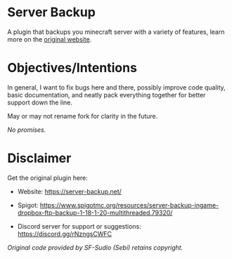# Server Backup

A plugin that backups you minecraft server with a variety of features, learn more on the [original website](https://server-backup.net/).

# Objectives/Intentions

In general, I want to fix bugs here and there, possibly improve code quality, basic documentation, and neatly pack everything together for better support down the line. 

May or may not rename fork for clarity in the future.

_No promises._

# Disclaimer

Get the original plugin here: 

- Website: https://server-backup.net/

- Spigot: https://www.spigotmc.org/resources/server-backup-ingame-dropbox-ftp-backup-1-18-1-20-multithreaded.79320/

- Discord server for support or suggestions: https://discord.gg/rNzngsCWFC

_Original code provided by SF-Sudio (Sebi) retains copyright._
